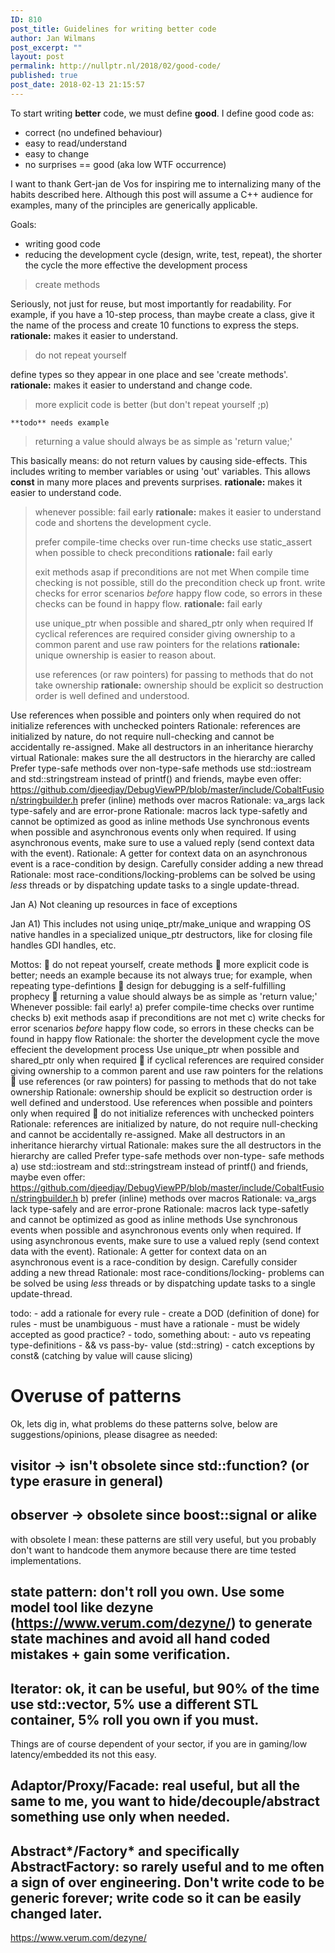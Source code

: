 ```yaml
---
ID: 810
post_title: Guidelines for writing better code
author: Jan Wilmans
post_excerpt: ""
layout: post
permalink: http://nullptr.nl/2018/02/good-code/
published: true
post_date: 2018-02-13 21:15:57
---
```

To start writing **better** code, we must define **good**. I define good code as:

*   correct (no undefined behaviour) 
*   easy to read/understand 
*   easy to change 
*   no surprises == good (aka low WTF occurrence)

I want to thank Gert-jan de Vos for inspiring me to internalizing many of the habits described here. Although this post will assume a C++ audience for examples, many of the principles are generically applicable.

Goals:

*   writing good code 
*   reducing the development cycle (design, write, test, repeat), the shorter the cycle the more effective the development process

> create methods

Seriously, not just for reuse, but most importantly for readability. For example, if you have a 10-step process, than maybe create a class, give it the name of the process and create 10 functions to express the steps. **rationale:** makes it easier to understand.

> do not repeat yourself

define types so they appear in one place and see 'create methods'. **rationale:** makes it easier to understand and change code.

> more explicit code is better (but don't repeat yourself ;p)

`**todo** needs example`

> returning a value should always be as simple as 'return value;'

This basically means: do not return values by causing side-effects. This includes writing to member variables or using 'out' variables. This allows **const** in many more places and prevents surprises. **rationale:** makes it easier to understand code.

> whenever possible: fail early **rationale:** makes it easier to understand code and shortens the development cycle.
> 
> prefer compile-time checks over run-time checks use static_assert when possible to check preconditions **rationale:** fail early
> 
> exit methods asap if preconditions are not met When compile time checking is not possible, still do the precondition check up front. write checks for error scenarios *before* happy flow code, so errors in these checks can be found in happy flow. **rationale:** fail early
> 
> use unique_ptr when possible and shared_ptr only when required If cyclical references are required consider giving ownership to a common parent and use raw pointers for the relations **rationale:** unique ownership is easier to reason about.
> 
> use references (or raw pointers) for passing to methods that do not take ownership **rationale:** ownership should be explicit so destruction order is well defined and understood.

Use references when possible and pointers only when required do not initialize references with unchecked pointers Rationale: references are initialized by nature, do not require null-checking and cannot be accidentally re-assigned. Make all destructors in an inheritance hierarchy virtual Rationale: makes sure the all destructors in the hierarchy are called Prefer type-safe methods over non-type-safe methods use std::iostream and std::stringstream instead of printf() and friends, maybe even offer: https://github.com/djeedjay/DebugViewPP/blob/master/include/CobaltFusion/stringbuilder.h prefer (inline) methods over macros Rationale: va_args lack type-safely and are error-prone Rationale: macros lack type-safetly and cannot be optimized as good as inline methods Use synchronous events when possible and asynchronous events only when required. If using asynchronous events, make sure to use a valued reply (send context data with the event). Rationale: A getter for context data on an asynchronous event is a race-condition by design. Carefully consider adding a new thread Rationale: most race-conditions/locking-problems can be solved be using *less* threads or by dispatching update tasks to a single update-thread.

Jan A) Not cleaning up resources in face of exceptions

Jan A1) This includes not using uniqe_ptr/make_unique and wrapping OS native handles in a specialized unique_ptr destructors, like for closing file handles GDI handles, etc.

Mottos:  do not repeat yourself, create methods  more explicit code is better; needs an example because its not always true; for example, when repeating type-defintions  design for debugging is a self-fulfilling prophecy  returning a value should always be as simple as 'return value;' Whenever possible: fail early! a) prefer compile-time checks over runtime checks b) exit methods asap if preconditions are not met c) write checks for error scenarios *before* happy flow code, so errors in these checks can be found in happy flow Rationale: the shorter the development cycle the move effecient the development process Use unique_ptr when possible and shared_ptr only when required  if cyclical references are required consider giving ownership to a common parent and use raw pointers for the relations  use references (or raw pointers) for passing to methods that do not take ownership Rationale: ownership should be explicit so destruction order is well defined and understood. Use references when possible and pointers only when required  do not initialize references with unchecked pointers Rationale: references are initialized by nature, do not require null-checking and cannot be accidentally re-assigned. Make all destructors in an inheritance hierarchy virtual Rationale: makes sure the all destructors in the hierarchy are called Prefer type-safe methods over non-type- safe methods a) use std::iostream and std::stringstream instead of printf() and friends, maybe even offer: https://github.com/djeedjay/DebugViewPP/blob/master/include/CobaltFusion/stringbuilder.h b) prefer (inline) methods over macros Rationale: va_args lack type-safely and are error-prone Rationale: macros lack type-safetly and cannot be optimized as good as inline methods Use synchronous events when possible and asynchronous events only when required. If using asynchronous events, make sure to use a valued reply (send context data with the event). Rationale: A getter for context data on an asynchronous event is a race-condition by design. Carefully consider adding a new thread Rationale: most race-conditions/locking- problems can be solved be using *less* threads or by dispatching update tasks to a single update-thread.

todo: - add a rationale for every rule - create a DOD (definition of done) for rules - must be unambiguous - must have a rationale - must be widely accepted as good practice? - todo, something about: - auto vs repeating type-definitions - && vs pass-by- value (std::string) - catch exceptions by const& (catching by value will cause slicing)

# Overuse of patterns

Ok, lets dig in, what problems do these patterns solve, below are suggestions/opinions, please disagree as needed:

## visitor -> isn't obsolete since std::function? (or type erasure in general)

## observer -> obsolete since boost::signal or alike

with obsolete I mean: these patterns are still very useful, but you probably don't want to handcode them anymore because there are time tested implementations.

## state pattern: don't roll you own. Use some model tool like dezyne (https://www.verum.com/dezyne/) to generate state machines and avoid all hand coded mistakes + gain some verification.

## Iterator: ok, it can be useful, but 90% of the time use std::vector, 5% use a different STL container, 5% roll you own if you must.

Things are of course dependent of your sector, if you are in gaming/low latency/embedded its not this easy.

## Adaptor/Proxy/Facade: real useful, but all the same to me, you want to hide/decouple/abstract something use only when needed.

## Abstract*/Factory* and specifically AbstractFactory: so rarely useful and to me often a sign of over engineering. Don't write code to be generic forever; write code so it can be easily changed later.

https://www.verum.com/dezyne/